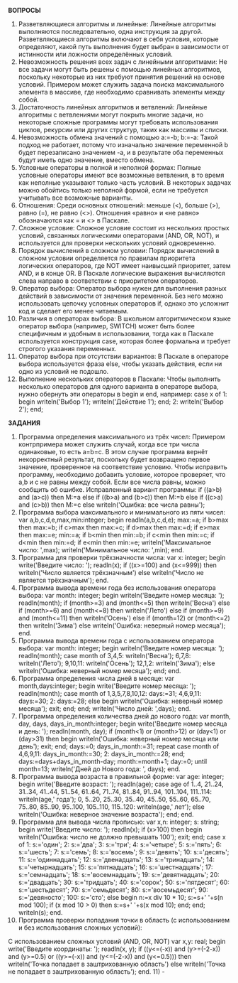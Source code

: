 **ВОПРОСЫ**

1) Разветвляющиеся алгоритмы и линейные:
Линейные алгоритмы выполняются последовательно, одна инструкция за другой. Разветвляющиеся алгоритмы включают в себя условия, которые определяют, какой путь выполнения будет выбран в зависимости от истинности или ложности определённых условий.
2) Невозможность решения всех задач с линейными алгоритмами:
Не все задачи могут быть решены с помощью линейных алгоритмов, поскольку некоторые из них требуют принятия решений на основе условий. Примером может служить задача поиска максимального элемента в массиве, где необходимо сравнивать элементы между собой.
3) Достаточность линейных алгоритмов и ветвлений:
Линейные алгоритмы с ветвлениями могут покрыть многие задачи, но некоторые сложные программы могут требовать использования циклов, рекурсии или других структур, таких как массивы и списки.
4) Невозможность обмена значений с помощью a:=-b; b:=-a:
Такой подход не работает, потому что изначально значение переменной b будет перезаписано значением -a, и в результате оба переменных будут иметь одно значение, вместо обмена.
5) Условные операторы в полной и неполной формах:
Полные условные операторы имеют все возможные ветвления, в то время как неполные указывают только часть условий. В некоторых задачах можно обойтись только неполной формой, если не требуется учитывать все возможные варианты.
6) Отношения:
Среди основных отношений: меньше (<), больше (>), равно (=), не равно (<>). Отношения «равно» и «не равно» обозначаются как = и <> в Паскале.
7) Сложное условие:
Сложное условие состоит из нескольких простых условий, связанных логическими операторами (AND, OR, NOT), и используется для проверки нескольких условий одновременно.
8) Порядок вычислений в сложном условии:
Порядок вычислений в сложном условии определяется по правилам приоритета логических операторов, где NOT имеет наивысший приоритет, затем AND, и в конце OR. В Паскале логические выражения вычисляются слева направо в соответствии с приоритетом операторов.
9) Оператор выбора:
Оператор выбора нужен для выполнения разных действий в зависимости от значения переменной. Без него можно использовать цепочку условных операторов if, однако это усложнит код и сделает его менее читаемым.
10) Различия в операторах выбора:
В школьном алгоритмическом языке оператор выбора (например, SWITCH) может быть более специфичным и удобным в использовании, тогда как в Паскале используется конструкция case, которая более формальна и требует строгого указания переменных.
11) Оператор выбора при отсутствии вариантов:
В Паскале в операторе выбора используется фраза else, чтобы указать действия, если ни одно из условий не подошло.
12) Выполнение нескольких операторов в Паскале:
Чтобы выполнить несколько операторов для одного варианта в операторе выбора, нужно обернуть эти операторы в begin и end, например: case x of 1: begin writeln('Выбор 1'); writeln('Действие 1'); end; 2: writeln('Выбор 2'); end;

**ЗАДАНИЯ**

1) Программа определения максимального из трёх чисел:
Примером контрпримера может служить случай, когда все три числа одинаковые, то есть a=b=c. В этом случае программа вернёт некорректный результат, поскольку будет возвращено первое значение, проверенное на соответствие условию. Чтобы исправить программу, необходимо добавить условие, которое проверяет, что a,b и c не равны между собой. Если все числа равны, можно сообщить об ошибке. Исправленный вариант программы:
if ((a>b) and (a>c)) then M:=a else if ((b>a) and (b>c)) then M:=b else if ((c>a) and (c>b)) then M:=c else writeln('Ошибка: все числа равны');
2) Программа выбора максимального и минимального из пяти чисел: var a,b,c,d,e,max,min:integer; begin readln(a,b,c,d,e); max:=a; if b>max then max:=b; if c>max then max:=c; if d>max then max:=d; if e>max then max:=e; min:=a; if b<min then min:=b; if c<min then min:=c; if d<min then min:=d; if e<min then min:=e; writeln('Максимальное число: ',max); writeln('Минимальное число: ',min); end.
3) Программа для проверки трёхзначности числа: var x: integer; begin write('Введите число: '); readln(x); if ((x>=100) and (x<=999)) then writeln('Число является трёхзначным') else writeln('Число не является трёхзначным'); end.
4) Программа вывода времени года без использования оператора выбора: var month: integer; begin writeln('Введите номер месяца: '); readln(month); if (month>=3) and (month<=5) then writeln('Весна') else if (month>=6) and (month<=8) then writeln('Лето') else if (month>=9) and (month<=11) then writeln('Осень') else if (month=12) or (month<=2) then writeln('Зима') else writeln('Ошибка: неверный номер месяца'); end.
5) Программа вывода времени года с использованием оператора выбора: var month: integer; begin writeln('Введите номер месяца: '); readln(month); case month of 3,4,5: writeln('Весна'); 6,7,8: writeln('Лето'); 9,10,11: writeln('Осень'); 12,1,2: writeln('Зима'); else writeln('Ошибка: неверный номер месяца'); end; end.
6) Программа определения числа дней в месяце: var month,days:integer; begin write('Введите номер месяца: '); readln(month); case month of 1,3,5,7,8,10,12: days:=31; 4,6,9,11: days:=30; 2: days:=28; else begin writeln('Ошибка: неверный номер месяца'); exit; end; end; writeln('Число дней: ',days); end.
7) Программа определения количества дней до нового года: var month, day, days, days_in_month:integer; begin write('Введите номер месяца и день: '); readln(month, day); if (month<1) or (month>12) or (day<1) or (day>31) then begin writeln('Ошибка: неверный номер месяца или день'); exit; end; days:=0; days_in_month:=31; repeat case month of 4,6,9,11: days_in_month:=30; 2: days_in_month:=28; end; days:=days+days_in_month-day; month:=month+1; day:=0; until month=13; writeln('Дней до Нового года: ', days); end.
8) Программа вывода возраста в правильной форме: var age: integer; begin write('Введите возраст: '); readln(age); case age of 1..4, 21..24, 31..34, 41..44, 51..54, 61..64, 71..74, 81..84, 91..94, 101..104, 111..114: writeln(age,' года'); 0, 5..20, 25..30, 35..40, 45..50, 55..60, 65..70, 75..80, 85..90, 95..100, 105..110, 115..120: writeln(age,' лет'); else writeln('Ошибка: неверное значение возраста'); end; end.
9) Программа для вывода числа прописью: var x,n: integer; s: string; begin write('Введите число: '); readln(x); if (x>100) then begin writeln('Ошибка: число не должно превышать 100'); exit; end; case x of 1: s:='один'; 2: s:='два'; 3: s:='три'; 4: s:='четыре'; 5: s:='пять'; 6: s:='шесть'; 7: s:='семь'; 8: s:='восемь'; 9: s:='девять'; 10: s:='десять'; 11: s:='одиннадцать'; 12: s:='двенадцать'; 13: s:='тринадцать'; 14: s:='четырнадцать'; 15: s:='пятнадцать'; 16: s:='шестнадцать'; 17: s:='семнадцать'; 18: s:='восемнадцать'; 19: s:='девятнадцать'; 20: s:='двадцать'; 30: s:='тридцать'; 40: s:='сорок'; 50: s:='пятдесят'; 60: s:='шестьдесят'; 70: s:='семьдесят'; 80: s:='восемьдесят'; 90: s:='девяносто'; 100: s:='сто'; else begin n:=x div 10 * 10; s:=s+' '+s(n mod 100); if (x mod 10 > 0) then s:=s+' '+s(x mod 10); end; end; writeln(s); end.
10) Программа проверки попадания точки в область (с использованием и без использования сложных условий):

С использованием сложных условий (AND, OR, NOT) var x,y: real; begin write('Введите координаты: '); readln(x, y); if ((y<=(-x)) and (y>=(-2-x)) and (y>=0.5) or ((y>=(-x)) and (y<=(-2-x)) and (y<=0.5))) then writeln('Точка попадает в заштрихованную область') else writeln('Точка не попадает в заштрихованную область'); end.
11) -
